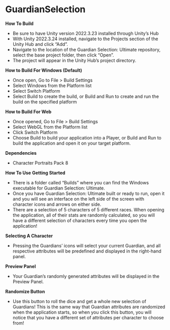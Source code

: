 # GuardianSelection

**How To Build**
- Be sure to have Unity version 2022.3.23 installed through Unity’s Hub
- With Unity 2022.3.24 installed, navigate to the Projects section of the Unity Hub and click “Add”.
- Navigate to the location of the Guardian Selection: Ultimate repository, select the base project folder, then click “Open”.
- The project will appear in the Unity Hub’s project directory.

**How to Build For Windows (Default)**
- Once open, Go to File > Build Settings
- Select Windows from the Platform list
- Select Switch Platform
- Select Build to create the build, or Build and Run to create and run the build on the specified platform

**How to Build For Web**
- Once opened, Go to File > Build Settings
- Select WebGL from the Platform list
- Click Switch Platform
- Choose Build to build your application into a Player, or Build and Run to build the application and open it on your target platform.

**Dependencies**
- Character Portraits Pack 8

**How To Use**
**Getting Started**
- There is a folder called “Builds” where you can find the Windows executable for Guardian Selection: Ultimate. 
- Once you have Guardian Selection: Ultimate built or ready to run, open it and you will see an interface on the left side of the screen with character icons and arrows on either side.
- There are a selection of 5 characters of 5 different races. When opening the application, all of their stats are randomly calculated, so you will have a different selection of characters every time you open the application!

**Selecting A Character**
- Pressing the Guardians’ icons will select your current Guardian, and all respective attributes will be predefined and displayed in the right-hand panel.

**Preview Panel**
- Your Guardian’s randomly generated attributes will be displayed in the Preview Panel.

**Randomize Button**
- Use this button to roll the dice and get a whole new selection of Guardians! This is the same way that Guardian attributes are randomized when the application starts, so when you click this button, you will notice that you have a different set of attributes per character to choose from!

